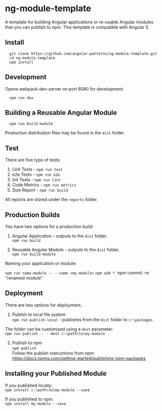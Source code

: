 # ng-module-template

A template for building Angular applications or re-usable Angular modules that you can publish to npm. This template is compatible with Angular 5.

## Install
`  git clone https://github.com/angular-patterns/ng-module-template.git`<br />
`  cd ng-module-template` <br />
`  npm install`

## Development

Opens webpack-dev-server on port 8080 for development:

`  npm run dev`

## Building a Reusable Angular Module

`  npm run build-module`

Production distribution files may be found in the `dist` folder.

## Test

There are five type of tests: 

1. Unit Tests - `npm run test`
2. e2e Tests - `npm run e2e`
3. lint Tests - `npm run lint`
4. Code Metrics - `npm run metrics`
5. Size Report - `npm run build`

All reports are stored under the `reports` folder.

## Production Builds

You have two options for a production build:

1. Angular Application - outputs to the `dist` folder.<br/>
  `npm run build`
 
2. Reusable Angular Module - outputs to the `dist` folder.<br/>
  `npm run build-module`
  
Naming your application or module:

   `npm run name-module -- --name <my-module>`
   `npm add *`
   `npm commit -m "renamed module"
  
## Deployment

There are two options for deployment.

1. Publish to local file system<br/>
  `npm run publish-local` - publishes from the `dist` folder to `c:\packages`. <br />
  
  The folder can be customized using a `dest` parameter:<br/>
  `npm run publish -- --dest c:\path\to\my-module`
  
2. Publish to npm<br/>
  `npm publish`<br/>
  Follow the publish instructions from npm: https://docs.npmjs.com/getting-started/publishing-npm-packages
  

## Installing your Published Module

If you published locally:<br />
`npm install c:\path\to\my-module --save`

If you published to npm:<br />
`npm install my-module --save`



